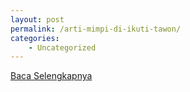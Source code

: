 ```yaml
---
layout: post
permalink: /arti-mimpi-di-ikuti-tawon/
categories:
    - Uncategorized
---
```


[Baca Selengkapnya](/10)